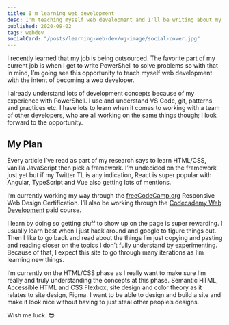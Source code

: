 ```yaml
---
title: I'm learning web development
desc: I'm teaching myself web development and I'll be writing about my journey.
published: 2020-09-02
tags: webdev
socialCard: "/posts/learning-web-dev/og-image/social-cover.jpg"
---
```

I recently learned that my job is being outsourced. The favorite part of my current job is when I get to write PowerShell to solve problems so with that in mind, I’m going see this opportunity to teach myself web development with the intent of becoming a web developer.

I already understand lots of development concepts because of my experience with PowerShell. I use and understand VS Code, git, patterns and practices etc. I have lots to learn when it comes to working with a team of other developers, who are all working on the same things though; I look forward to the opportunity.

## My Plan

Every article I’ve read as part of my research says to learn HTML/CSS, vanilla JavaScript then pick a framework. I’m undecided on the framework just yet but if my Twitter TL is any indication, React is super popular with Angular, TypeScript and Vue also getting lots of mentions. 

I’m currently working my way through the [freeCodeCamp.org](https://www.freecodecamp.org) Responsive Web Design Certification. I’ll also be working through the [Codecademy Web Development](https://www.codecademy.com/learn/paths/web-development) paid course.

I learn by doing so getting stuff to show up on the page is super rewarding. I usually learn best when I just hack around and google to figure things out. Then I like to go back and read about the things I’m just copying and pasting and reading closer on the topics I don’t fully understand by experimenting. Because of that, I expect this site to go through many iterations as I’m learning new things.

I’m currently on the HTML/CSS phase as I really want to make sure I’m really and truly understanding the concepts at this phase. Semantic HTML, Accessible HTML and CSS Flexbox, site design and color theory as it relates to site design, Figma. I want to be able to design and build a site and make it look nice without having to just steal other people’s designs.

Wish me luck. 😎